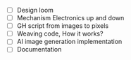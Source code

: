 - [ ] Design loom
- [ ] Mechanism Electronics up and down 
- [ ] GH script from images to pixels
- [ ] Weaving code, How it works?
- [ ] AI image generation implementation
- [ ] Documentation
